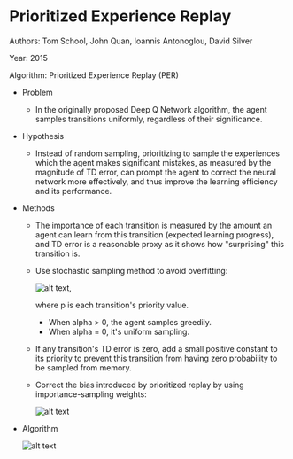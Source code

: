 # Prioritized Experience Replay

Authors: Tom School, John Quan, Ioannis Antonoglou, David Silver

Year: 2015

Algorithm: Prioritized Experience Replay (PER)

- Problem

  - In the originally proposed Deep Q Network algorithm, the agent samples transitions uniformly, regardless of their significance.

- Hypothesis

  - Instead of random sampling, prioritizing to sample the experiences which the agent makes significant mistakes, as measured by the magnitude of TD error, can prompt the agent to correct the neural network more effectively, and thus improve the learning efficiency and its performance.

- Methods

  - The importance of each transition is measured by the amount an agent can learn from this transition (expected learning progress), and TD error is a reasonable proxy as it shows how "surprising" this transition is.

  - Use stochastic sampling method to avoid overfitting:

    ![alt text](https://github.com/RPC2/DRL_paper_summary/blob/master/pic/005_1.png),

    where p is each transition's priority value.

    - When alpha > 0, the agent samples greedily.
    - When alpha = 0, it's uniform sampling.

  - If any transition's TD error is zero, add a small positive constant to its priority to prevent this transition from having zero probability to be sampled from memory.

  - Correct the bias introduced by prioritized replay by using importance-sampling weights:

    ![alt text](https://github.com/RPC2/DRL_paper_summary/blob/master/pic/005_2.png)

- Algorithm

  ![alt text](https://github.com/RPC2/DRL_paper_summary/blob/master/pic/005_3.png)